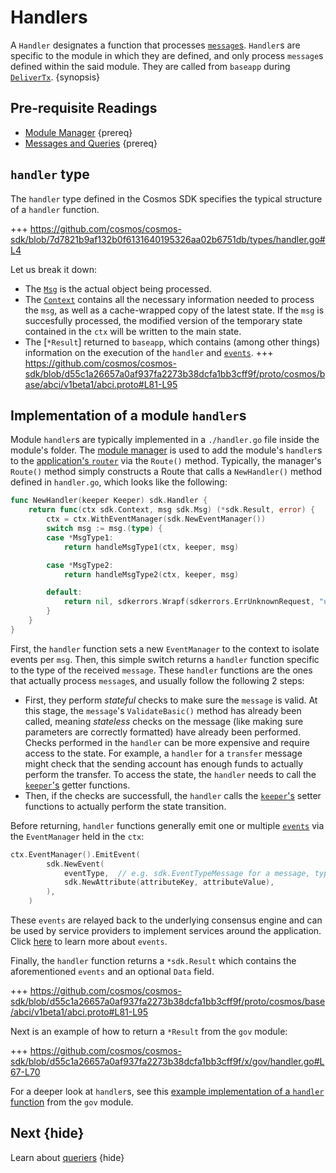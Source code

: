 <!--
order: 4
-->

# Handlers

A `Handler` designates a function that processes [`message`s](./messages-and-queries.md#messages). `Handler`s are specific to the module in which they are defined, and only process `message`s defined within the said module. They are called from `baseapp` during [`DeliverTx`](../core/baseapp.md#delivertx). {synopsis}

## Pre-requisite Readings

- [Module Manager](./module-manager.md) {prereq}
- [Messages and Queries](./messages-and-queries.md) {prereq}

## `handler` type

The `handler` type defined in the Cosmos SDK specifies the typical structure of a `handler` function.

+++ https://github.com/cosmos/cosmos-sdk/blob/7d7821b9af132b0f6131640195326aa02b6751db/types/handler.go#L4

Let us break it down:

- The [`Msg`](./messages-and-queries.md#messages) is the actual object being processed. 
- The [`Context`](../core/context.md) contains all the necessary information needed to process the `msg`, as well as a cache-wrapped copy of the latest state. If the `msg` is succesfully processed, the modified version of the temporary state contained in the `ctx` will be written to the main state.
- The [`*Result`] returned to `baseapp`, which contains (among other things) information on the execution of the `handler` and [`events`](../core/events.md).
	+++ https://github.com/cosmos/cosmos-sdk/blob/d55c1a26657a0af937fa2273b38dcfa1bb3cff9f/proto/cosmos/base/abci/v1beta1/abci.proto#L81-L95

## Implementation of a module `handler`s

Module `handler`s are typically implemented in a `./handler.go` file inside the module's folder. The
[module manager](./module-manager.md) is used to add the module's `handler`s to the
[application's `router`](../core/baseapp.md#message-routing) via the `Route()` method. Typically,
the manager's `Route()` method simply constructs a Route that calls a `NewHandler()` method defined in `handler.go`,
which looks like the following:

```go
func NewHandler(keeper Keeper) sdk.Handler {
	return func(ctx sdk.Context, msg sdk.Msg) (*sdk.Result, error) {
		ctx = ctx.WithEventManager(sdk.NewEventManager())
		switch msg := msg.(type) {
		case *MsgType1:
			return handleMsgType1(ctx, keeper, msg)

		case *MsgType2:
			return handleMsgType2(ctx, keeper, msg)

		default:
			return nil, sdkerrors.Wrapf(sdkerrors.ErrUnknownRequest, "unrecognized %s message type: %T", ModuleName, msg)
		}
	}
}
```

First, the `handler` function sets a new `EventManager` to the context to isolate events per `msg`.
Then, this simple switch returns a `handler` function specific to the type of the received `message`. These `handler` functions are the ones that actually process `message`s, and usually follow the following 2 steps:

- First, they perform *stateful* checks to make sure the `message` is valid. At this stage, the `message`'s `ValidateBasic()` method has already been called, meaning *stateless* checks on the message (like making sure parameters are correctly formatted) have already been performed. Checks performed in the `handler` can be more expensive and require access to the state. For example, a `handler` for a `transfer` message might check that the sending account has enough funds to actually perform the transfer. To access the state, the `handler` needs to call the [`keeper`'s](./keeper.md) getter functions. 
- Then, if the checks are successfull, the `handler` calls the [`keeper`'s](./keeper.md) setter functions to actually perform the state transition. 

Before returning, `handler` functions generally emit one or multiple [`events`](../core/events.md) via the `EventManager` held in the `ctx`:

```go
ctx.EventManager().EmitEvent(
		sdk.NewEvent(
			eventType,  // e.g. sdk.EventTypeMessage for a message, types.CustomEventType for a custom event defined in the module
			sdk.NewAttribute(attributeKey, attributeValue),
		),
    )
```

These `events` are relayed back to the underlying consensus engine and can be used by service providers to implement services around the application. Click [here](../core/events.md) to learn more about `events`. 

Finally, the `handler` function returns a `*sdk.Result` which contains the aforementioned `events` and an optional `Data` field. 

+++ https://github.com/cosmos/cosmos-sdk/blob/d55c1a26657a0af937fa2273b38dcfa1bb3cff9f/proto/cosmos/base/abci/v1beta1/abci.proto#L81-L95

Next is an example of how to return a `*Result` from the `gov` module:

+++ https://github.com/cosmos/cosmos-sdk/blob/d55c1a26657a0af937fa2273b38dcfa1bb3cff9f/x/gov/handler.go#L67-L70

For a deeper look at `handler`s, see this [example implementation of a `handler` function](https://github.com/cosmos/cosmos-sdk/blob/d55c1a26657a0af937fa2273b38dcfa1bb3cff9f/x/gov/handler.go) from the `gov` module.

## Next {hide}

Learn about [queriers](./querier.md) {hide}

